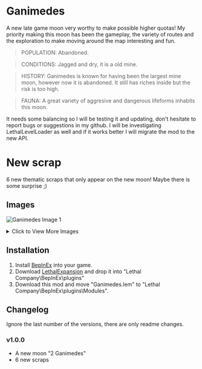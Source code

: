 # Ganimedes 
A new late game moon very worthy to make possible higher quotas!
My priority making this moon has been the gameplay, the variety of routes and the exploration to make moving around the map interesting and fun.

>POPULATION: Abandoned.

>CONDITIONS: Jagged and dry, it is a old mine.

>HISTORY: Ganimedes is known for having been the largest mine moon, however now it is abandoned. It still has riches inside but the risk is too high.

>FAUNA: A great variety of aggresive and dangerous lifeforms inhabits this moon.

It needs some balancing so I will be testing it and updating, don't hesitate to report bugs or suggestions in my github. 
I will be investigating LethalLevelLoader as well and if it works better I will migrate the mod to the new API.

# New scrap 
6 new thematic scraps that only appear on the new moon! Maybe there is some surprise ;)

## Images
![Ganimedes Image 1](https://i.imgur.com/y0zgjQD.png)

<details>
  <summary>Click to View More Images</summary>

  ![Ganimedes Image 2](https://i.imgur.com/yjpZTfQ.png)

  ![Ganimedes Image 3](https://i.imgur.com/7ehb58w.png)

</details>

## Installation 
1. Install [BepInEx](https://thunderstore.io/c/lethal-company/p/BepInEx/BepInExPack/) into your game. 
2. Download [LethalExpansion](https://thunderstore.io/c/lethal-company/p/HolographicWings/LethalExpansion/) and drop it into "Lethal Company\BepInEx\plugins\" 
3. Download this mod and move "Ganimedes.lem" to "Lethal Company\\BepInEx\\plugins\\Modules\".

## Changelog 
Ignore the last number of the versions, there are only readme changes.
### v1.0.0 
- A new moon "2 Ganimedes" 
- 6 new scraps
